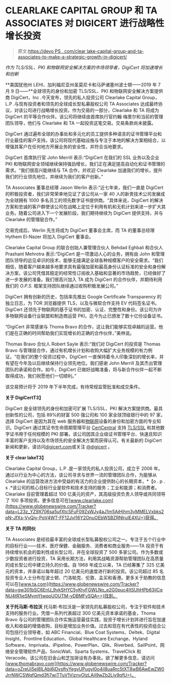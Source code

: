 # CLEARLAKE CAPITAL GROUP 和 TA ASSOCIATES 对 DIGICERT 进行战略性增长投资

> 原文:[https://devo PS . com/clear lake-capital-group-and-ta-associates-to-make-a-strategic-growth-in-digicert/](https://devops.com/clearlake-capital-group-and-ta-associates-to-make-a-strategic-growth-investment-in-digicert/)

*作为 TLS/SSL、PKI 和物联网安全解决方案的市场领导者，DigiCert 将加速增长和创新*

**美国犹他州 LEHI、加利福尼亚州圣莫尼卡和马萨诸塞州波士顿——2019 年 7 月 9 日——**全球领先的身份和加密 TLS/SSL、PKI 和物联网安全解决方案提供商 DigiCert，Inc .今天宣布，领先的私人投资公司 Clearlake Capital Group，L.P .与现有投资者和领先的全球成长型私募股权公司 TA Associates 达成最终协议，对该公司进行战略增长投资。作为交易的一部分，Clearlake 和 TA 将成为 DigiCert 的平等合作伙伴。该公司将继续由首席执行官约翰·梅里尔和当前的管理团队领导，他们与 Clearlake 和 TA 一起投资这笔交易。交易条款尚未披露。

DigiCert 通过遍布全球的办事处和多元化的员工提供多种语言的证书管理平台和行业最佳的客户支持。该公司将现代基础设施与专注于本地的解决方案相结合，以增强其客户在任何地方开展业务的安全性，并符合当地要求。

DigiCert 首席执行官 John Merrill 表示:“DigiCert 在我们的 SSL 业务以及企业 PKI 和物联网安全领域继续保持强劲增长，我们正在满足提高自动化和证书管理的需求。“我们很高兴能继续与 TA 合作，并欢迎 Clearlake 加速我们的增长，提升我们的行业领先地位，并继续为我们的客户创新。”

TA Associates 董事总经理 Jason Werlin 表示:“近七年来，我们一直是 DigiCert 的积极投资者，我们非常荣幸地见证了该公司从一家 40 人的新贵技术公司发展成为全球拥有 1000 多名员工的领先数字证书提供商。“具体来说，DigiCert 的解决方案和忠诚的客户群使该公司在战略上定位于利用有机和无机计划来进一步扩大其业务。随着公司进入下一个发展阶段，我们期待继续为 DigiCert 提供支持，并与 Clearlake 的管理层合作。”

交易完成后，Werlin 先生将成为 DigiCert 董事会主席，而 TA 的董事总经理 Hythem El-Nazer 将加入 DigiCert 董事会。

Clearlake Capital Group 的联合创始人兼管理合伙人 Behdad Eghbali 和合伙人 Prashant Mehrotra 表示:“DigiCert 是一项激动人心的业务，拥有由 John 和管理团队领导的远见卓识的技术，能够无缝满足全球各种规模客户的安全需求。“我们相信，随着客户越来越多地要求具有最强加密和最高身份认证标准的安全和身份解决方案，该公司凭借其稳定的经常性订阅收入基础和显著的市场趋势，已经做好了进一步发展的准备。我们很高兴加入 TA 成为 DigiCert 的合作伙伴，并期待利用我们的 *O.P.S.* 框架支持团队继续通过收购积极发展公司。”

DigiCert 拥有创新的历史，包括率先推出 Google Certificate Transparency 的独立日志，为 TOR 浏览器提供 TLS，以及与微软合作支持 EV 代码签名证书。DigiCert 还领先于物联网的基于证书的加密、认证、完整性和身份。该公司为许多物联网设备行业联盟和制造商运营 PKI，迄今为止已颁发了数十亿份设备证书。

“DigiCert 非常感谢与 Thoma Bravo 的合作，这让我们能够实现卓越的运营。他们是在正确的时间帮助我们实现增长的正确的合作伙伴，”美林说。

Thomas Bravo 合伙人 Robert Sayle 表示:“我们对 DigiCert 的投资是 Thomas Bravo 与管理层合作，通过有机增长计划和收购大幅扩大业务规模的有力例证。“在我们的整个投资过程中，DigiCert 一直保持着令人印象深刻的增长率，并有望在今年及以后继续保持行业领先地位。我们感谢 John Merrill 及其杰出管理团队的承诺和合作。如今，DigiCert 已做好战略准备，将与新合作伙伴一起不断取得成功，我们祝愿他们一切顺利。”

该交易预计将于 2019 年下半年完成，有待常规监管批准和成交条件。

**关于 DigiCertT3】**

DigiCert 是全球领先的身份和加密可扩展 TLS/SSL、PKI 解决方案提供商。最具创新性的公司，包括 89%的财富 500 强公司和 100 家全球顶级银行中的 97 家，选择 DigiCert 是因为其在 web 服务器和[物联网](https://www.globenewswire.com/Tracker?data=MrlZlQRnV8w3c7WzjOJkwi3uEwvaSl-RgEOnUvJCvOabo4fMI2Apxju1AVfxLllI_7iUm1b1TSj-VAb1KfUNFOjldQ-13z--tvXDLEnxzl8S0tBkofr8s2FIc8VT8cQ-)设备的身份和加密方面的专业知识。DigiCert 通过其证书生命周期管理平台 [CertCentral](https://www.globenewswire.com/Tracker?data=wH6RU4NRHqO8XDKHfR-vvfHitiPOl8RBBXPsCBVEXSn9TKvAEj65yS3JCH7h2UYQrTQACkL3nPz7hFMBZ4ugYtb4WYNOQqBxmESDuwCjpR4=) 支持 [TLS/SSL](https://www.globenewswire.com/Tracker?data=JzsOyuuWLj0RiQ4JWbrnTy5NYcjG3kDc5JOhBYn3ywzdtUDlpJT9sbzzXOTAm40p3nMqcgERircV6jH4VP0MSAGUoWAg2PEqeO4Pv--VRTc=) 和其他数字证书用于任何规模的 PKI 部署。该公司因其企业级证书管理平台、快速且知识丰富的客户支持以及市场领先的安全解决方案而获得认可。有关最新的 DigiCert 新闻和更新，请访问[digicert.com](https://www.globenewswire.com/Tracker?data=gglYmaut5XMQVryQ3fRTVzbILr9ZzYx7SeiGU5mZOgV20E_eSPSo6S90HiBTEdIJ4pM0rXboAOiY9ODX3nMuEA==)或关注 [@digicert](https://www.globenewswire.com/Tracker?data=Fvf_rvnHyDjE6c2JDdN4Mooo8cTR0rU7XYN5-2d_xCv0Bpy9XDfq5Zd45sKMA0P_Yah-77lPxeCXZVF0AK4so142q3SQFU9NuQ6gmtlkroI=) 。

**关于 clear lakeT3】**

Clearlake Capital Group，L.P .是一家领先的私人投资公司，成立于 2006 年。通过以行业为中心的方法，该公司寻求与世界一流的管理团队合作，为能够从 Clearlake 的运营改进方法中受益的有活力的企业提供耐心的长期资本，*【o . p . s .*该公司的核心目标行业是软件和技术支持的服务；工业和能源；和消费者。Clearlake 目前管理着超过 100 亿美元的资产，其高级投资负责人领导或共同领导了 100 多项投资。更多信息可在[www.clearlake.com](https://www.globenewswire.com/Tracker?data=L23z_YZ9X706sa5ufXtcSFuF09ZsWJy4aJ1m5AiHjhm3yMMELVxbks2pN-JfXs-VyQiy-PqV4WT-FF12JvI16Y2OnuOEbWSBZRNlrulE4XU=)获得。

**关于 TA 的同伙**

TA Associates 是经验最丰富的全球成长型私募股权公司之一。专注于五个行业中的目标行业——技术、医疗保健、金融服务、消费者和商业服务——TA 投资于有持续增长机会的盈利性成长型公司，并在全球投资了 500 多家公司。作为多数或少数投资者进行投资，TA 采用长期方法，利用其战略资源帮助管理团队在高质量的成长型公司中建立持久的价值。自 1968 年成立以来，TA 已经筹集了 325 亿美元的资本，并承诺以每年超过 20 亿美元的速度进行新的投资。该公司超过 85 名投资专业人士分布在波士顿、门洛帕克、伦敦、孟买和香港。更多关于助教的信息可以在[www.ta.com](https://www.globenewswire.com/Tracker?data=gw301bSC6EnU_9vkSHYC5yKtyFGWLNo_e2G0puc4ItSUhHPb63jlCqNU4tR1ieSMymYtwqoUOUTM-yDBMFvSQA==)找到。

**关于托马斯·布拉沃**
托马斯·布拉沃是一家领先的私募股权公司，专注于软件和技术支持的服务行业。凭借一系列代表超过 300 亿美元资本承诺的基金，Thoma Bravo 与公司的管理团队合作实施运营最佳实践，投资于增长计划并进行旨在加速收入和收益的增值收购，目标是增加业务价值。过去和现在有代表性的投资组合公司包括行业领导者，如 ABC Financial、Blue Coat Systems、Deltek、Digital Insight、Frontline Education、Global Healthcare Exchange、Hyland Software、Imprivata、iPipeline、PowerPlan、Qlik、Riverbed、SailPoint、网络安全管理软件产品、SonicWall、Sparta Systems、TravelClick 和 Veracode。该公司在旧金山和芝加哥设有办事处。欲了解更多信息，请访问[www.thomabravo.com](https://www.globenewswire.com/Tracker?data=oZreUi5el8lLAbi6jDvsftyYegvUPugyI0o4iI8uaRrc5tXT8wB6AwEwZW0JrrNWCSWqfQmd3fj7wiTTuV1ViznvOlzLAiI9wZb2Liy9qfU=)。
